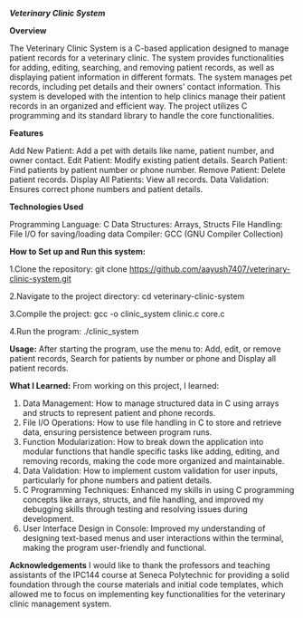 ***Veterinary Clinic System***

**Overview**

The Veterinary Clinic System is a C-based application designed to manage patient records for a veterinary clinic. The system provides functionalities for adding, editing, searching, 
and removing patient records, as well as displaying patient information in different formats. The system manages pet records, including pet details and their owners' contact information.
This system is developed with the intention to help clinics manage their patient records in an organized and efficient way. The project utilizes C programming and its standard library 
to handle the core functionalities.

**Features**

Add New Patient: Add a pet with details like name, patient number, and owner contact.
Edit Patient: Modify existing patient details.
Search Patient: Find patients by patient number or phone number.
Remove Patient: Delete patient records.
Display All Patients: View all records.
Data Validation: Ensures correct phone numbers and patient details.

**Technologies Used**

Programming Language: C
Data Structures: Arrays, Structs
File Handling: File I/O for saving/loading data
Compiler: GCC (GNU Compiler Collection)

**How to Set up and Run this system:**

1.Clone the repository:
git clone https://github.com/aayush7407/veterinary-clinic-system.git

2.Navigate to the project directory:
cd veterinary-clinic-system

3.Compile the project:
gcc -o clinic_system clinic.c core.c

4.Run the program:
./clinic_system

**Usage:**
After starting the program, use the menu to: Add, edit, or remove patient records, Search for patients by number or phone and Display all patient records.


**What I Learned:**
From working on this project, I learned:

1. Data Management: How to manage structured data in C using arrays and structs to represent patient and phone records.
2. File I/O Operations: How to use file handling in C to store and retrieve data, ensuring persistence between program runs.
3. Function Modularization: How to break down the application into modular functions that handle specific tasks like adding, editing, and removing records, making the code more organized and maintainable.
4. Data Validation: How to implement custom validation for user inputs, particularly for phone numbers and patient details.
5. C Programming Techniques: Enhanced my skills in using C programming concepts like arrays, structs, and file handling, and improved my debugging skills through testing and resolving issues during development.
6. User Interface Design in Console: Improved my understanding of designing text-based menus and user interactions within the terminal, making the program user-friendly and functional.

**Acknowledgements**
I would like to thank the professors and teaching assistants of the IPC144 course at Seneca Polytechnic for providing a solid foundation through the course materials and initial code templates, 
which allowed me to focus on implementing key functionalities for the veterinary clinic management system.
